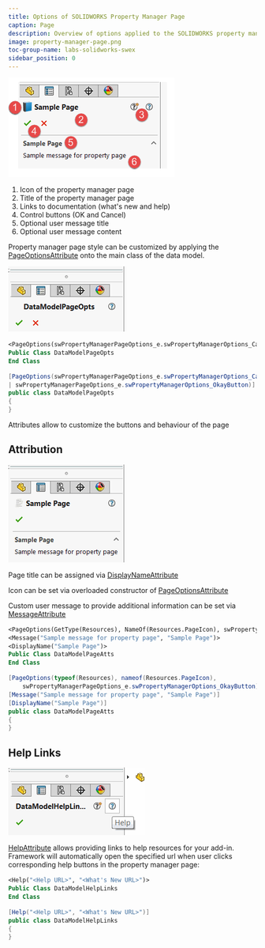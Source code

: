 ```yaml
---
title: Options of SOLIDWORKS Property Manager Page
caption: Page
description: Overview of options applied to the SOLIDWORKS property manager page itself
image: property-manager-page.png
toc-group-name: labs-solidworks-swex
sidebar_position: 0
---
```

![Property Manager Page style](property-manager-page.png)

1. Icon of the property manager page
1. Title of the property manager page
1. Links to documentation (what's new and help)
1. Control buttons (OK and Cancel)
1. Optional user message title
1. Optional user message content

Property manager page style can be customized by applying the [PageOptionsAttribute](https://docs.codestack.net/swex/pmpage/html/T_CodeStack_SwEx_PMPage_Attributes_PageOptionsAttribute.htm) onto the main class of the data model.

![Property page with OK and Cancel button options](pmpage-options.png)

~~~vb
<PageOptions(swPropertyManagerPageOptions_e.swPropertyManagerOptions_CancelButton Or swPropertyManagerPageOptions_e.swPropertyManagerOptions_OkayButton)>
Public Class DataModelPageOpts
End Class
~~~


~~~cs
[PageOptions(swPropertyManagerPageOptions_e.swPropertyManagerOptions_CancelButton
| swPropertyManagerPageOptions_e.swPropertyManagerOptions_OkayButton)]
public class DataModelPageOpts
{
}
~~~

Attributes allow to customize the buttons and behaviour of the page

## Attribution

![Property page with custom title, icon and message](pmpage-attributes.png)

Page title can be assigned via [DisplayNameAttribute](https://docs.microsoft.com/en-us/dotnet/api/system.componentmodel.displaynameattribute?view=netframework-4.7.2)

Icon can be set via overloaded constructor of [PageOptionsAttribute](https://docs.codestack.net/swex/pmpage/html/M_CodeStack_SwEx_PMPage_Attributes_PageOptionsAttribute__ctor_1.htm)

Custom user message to provide additional information can be set via [MessageAttribute](https://docs.codestack.net/swex/pmpage/html/T_CodeStack_SwEx_PMPage_Attributes_MessageAttribute.htm)

~~~vb
<PageOptions(GetType(Resources), NameOf(Resources.PageIcon), swPropertyManagerPageOptions_e.swPropertyManagerOptions_OkayButton)>
<Message("Sample message for property page", "Sample Page")>
<DisplayName("Sample Page")>
Public Class DataModelPageAtts
End Class
~~~

~~~cs
[PageOptions(typeof(Resources), nameof(Resources.PageIcon),
    swPropertyManagerPageOptions_e.swPropertyManagerOptions_OkayButton)]
[Message("Sample message for property page", "Sample Page")]
[DisplayName("Sample Page")]
public class DataModelPageAtts
{
}
~~~


## Help Links

![Property page with help and what's new links](pmpage-help.png)

[HelpAttribute](https://docs.codestack.net/swex/pmpage/html/T_CodeStack_SwEx_PMPage_Attributes_HelpAttribute.htm) allows providing links to help resources for your add-in. Framework will automatically open the specified url when user clicks corresponding help buttons in the property manager page:

~~~vb
<Help("<Help URL>", "<What's New URL>")>
Public Class DataModelHelpLinks
End Class
~~~

~~~cs
[Help("<Help URL>", "<What's New URL>")]
public class DataModelHelpLinks
{
}
~~~
